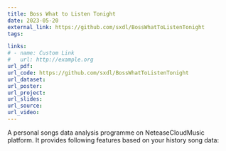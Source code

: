 ```yaml
---
title: Boss What to Listen Tonight
date: 2023-05-20
external_link: https://github.com/sxdl/BossWhatToListenTonight
tags:

links:
# - name: Custom Link
#   url: http://example.org
url_pdf: 
url_code: https://github.com/sxdl/BossWhatToListenTonight
url_dataset: 
url_poster: 
url_project: 
url_slides: 
url_source: 
url_video: 
---
```


A personal songs data analysis programme on NeteaseCloudMusic platform. It provides following features based on your history song data:

<!--more-->
